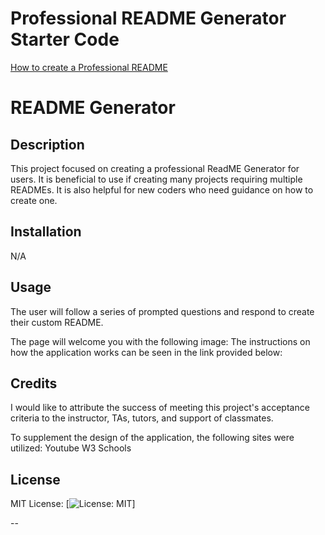 # Professional README Generator Starter Code

[How to create a Professional README](https://coding-boot-camp.github.io/full-stack/github/professional-readme-guide)

# README Generator

## Description

This project focused on creating a professional ReadME Generator for users. It is beneficial to use if creating many projects requiring multiple READMEs. It is also helpful for new coders who need guidance on how to create one.


## Installation

N/A

## Usage

The user will follow a series of prompted questions and respond to create their custom README.

The page will welcome you with the following image:
The instructions on how the application works can be seen in the link provided below:

## Credits
 I would like to attribute the success of meeting this project's acceptance criteria to the instructor, TAs, tutors, and support of classmates.
 
To supplement the design of the application, the following sites were utilized:
Youtube
W3 Schools

## License

MIT License: [![License: MIT](https://img.shields.io/badge/License-MIT-yellow.svg)]


--